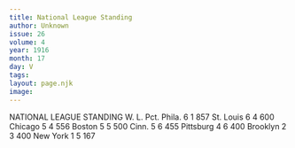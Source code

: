 ```yaml
---
title: National League Standing
author: Unknown
issue: 26
volume: 4
year: 1916
month: 17
day: V
tags:
layout: page.njk
image:
---
```

NATIONAL LEAGUE STANDING   		W. L. Pct.   Phila. 	6   1  857   St. Louis	6   4  600   Chicago	5   4  556   Boston	5   5  500   Cinn.		5   6  455   Pittsburg	4   6  400   Brooklyn	2   3  400   New York	1   5  167   


